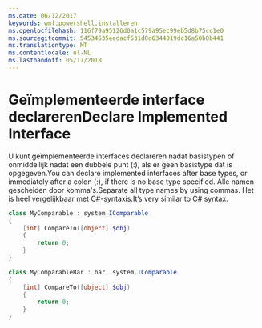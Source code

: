 ```yaml
---
ms.date: 06/12/2017
keywords: wmf,powershell,installeren
ms.openlocfilehash: 116f79a95126d0a1c579a95ec99eb5d8b75cc1e0
ms.sourcegitcommit: 54534635eedacf531d8d6344019dc16a50b8b441
ms.translationtype: MT
ms.contentlocale: nl-NL
ms.lasthandoff: 05/17/2018
---
```

# <a name="declare-implemented-interface"></a><span data-ttu-id="b012c-102">Geïmplementeerde interface declareren</span><span class="sxs-lookup"><span data-stu-id="b012c-102">Declare Implemented Interface</span></span>

<span data-ttu-id="b012c-103">U kunt geïmplementeerde interfaces declareren nadat basistypen of onmiddellijk nadat een dubbele punt (:), als er geen basistype dat is opgegeven.</span><span class="sxs-lookup"><span data-stu-id="b012c-103">You can declare implemented interfaces after base types, or immediately after a colon (:), if there is no base type specified.</span></span> <span data-ttu-id="b012c-104">Alle namen gescheiden door komma's.</span><span class="sxs-lookup"><span data-stu-id="b012c-104">Separate all type names by using commas.</span></span> <span data-ttu-id="b012c-105">Het is heel vergelijkbaar met C#-syntaxis.</span><span class="sxs-lookup"><span data-stu-id="b012c-105">It’s very similar to C# syntax.</span></span>

```powershell
class MyComparable : system.IComparable
{
    [int] CompareTo([object] $obj)
    {
        return 0;
    }
}

class MyComparableBar : bar, system.IComparable
{
    [int] CompareTo([object] $obj)
    {
        return 0;
    }
}
```

